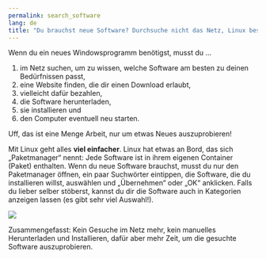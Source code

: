 ```yaml
---
permalink: search_software
lang: de
title: "Du brauchst neue Software? Durchsuche nicht das Netz, Linux besorgt sie f&uuml;r dich."
---
```


Wenn du ein neues Windowsprogramm benötigst, musst du …

<ol>
<li>im Netz suchen, um zu wissen, welche Software am besten zu deinen Bedürfnissen passt,</li>
<li>eine Website finden, die dir einen Download erlaubt,</li>
<li>vielleicht dafür bezahlen,</li>
<li>die Software herunterladen,</li>
<li>sie installieren und</li>
<li>den Computer eventuell neu starten.</li>
</ol>

Uff, das ist eine Menge Arbeit, nur um etwas Neues auszuprobieren!

Mit Linux geht alles <b>viel einfacher</b>. Linux hat etwas an Bord, das sich „Paketmanager“ nennt: Jede Software ist in ihrem eigenen Container (Paket) enthalten. Wenn du neue Software brauchst, musst du nur den Paketmanager öffnen, ein paar Suchwörter eintippen, die Software, die du installieren willst, auswählen und „Übernehmen“ oder „OK“ anklicken. Falls du lieber selber stöberst, kannst du dir die Software auch in Kategorien anzeigen lassen (es gibt sehr viel Auswahl!).

<img src="Images/synaptic.png" />

Zusammengefasst: Kein Gesuche im Netz mehr, kein manuelles Herunterladen und Installieren, dafür aber mehr Zeit, um die gesuchte Software auszuprobieren.




